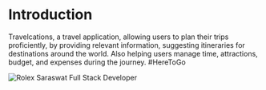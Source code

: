 # Introduction
Travelcations, a travel application, allowing users to plan their trips proficiently, by providing relevant information, suggesting itineraries for destinations around the world. Also helping users manage time, attractions, budget, and expenses during the journey.
#HereToGo

![Rolex Saraswat Full Stack Developer](https://user-images.githubusercontent.com/77312016/203924529-e641cd31-32da-4242-88c8-6edf7602c17f.jpg)
